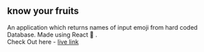 ## know your fruits
An application which returns names of input emoji from hard coded Database. Made using React 🤍 .
<br />
Check Out here -  [live link](https://bugjk.csb.app/) 

